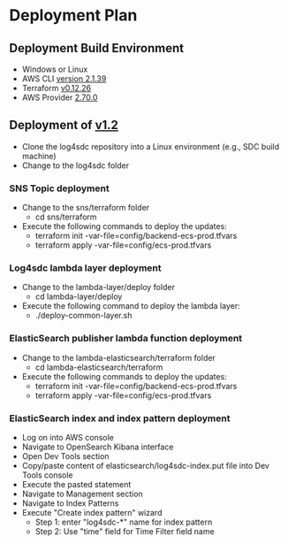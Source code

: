 # Deployment Plan

## Deployment Build Environment
- Windows or Linux
- AWS CLI [version 2.1.39](https://docs.aws.amazon.com/cli/latest/userguide/install-cliv2.html)
- Terraform [v0.12.26](https://releases.hashicorp.com/terraform/0.12.26/)
- AWS Provider [2.70.0](https://registry.terraform.io/providers/hashicorp/aws/2.70.0)

## Deployment of [v1.2](https://github.com/USDOT-SDC/log4sdc/tree/1.2)

* Clone the log4sdc repository into a Linux environment (e.g., SDC build machine)
* Change to the log4sdc folder

### SNS Topic deployment
* Change to the sns/terraform folder
  * cd sns/terraform
* Execute the following commands to deploy the updates:
  * terraform init -var-file=config/backend-ecs-prod.tfvars
  * terraform apply -var-file=config/ecs-prod.tfvars

### Log4sdc lambda layer deployment
* Change to the lambda-layer/deploy folder
  * cd lambda-layer/deploy
* Execute the following command to deploy the lambda layer:
  * ./deploy-common-layer.sh

### ElasticSearch publisher lambda function deployment
* Change to the lambda-elasticsearch/terraform folder
  * cd lambda-elasticsearch/terraform
* Execute the following commands to deploy the updates:
  * terraform init -var-file=config/backend-ecs-prod.tfvars
  * terraform apply -var-file=config/ecs-prod.tfvars

### ElasticSearch index and index pattern deployment
* Log on into AWS console
* Navigate to OpenSearch Kibana interface
* Open Dev Tools section
* Copy/paste content of elasticsearch/log4sdc-index.put file into Dev Tools console
* Execute the pasted statement
* Navigate to Management section
* Navigate to Index Patterns
* Execute "Create index pattern" wizard
  * Step 1: enter "log4sdc-*" name for index pattern
  * Step 2: Use "time" field for Time Filter field name



